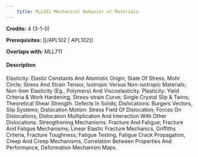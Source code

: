 ```yaml
---
    title: MLL251 Mechanical Behavior of Materials
---
```

**Credits:** 4 (3-1-0)



**Prerequisites:** [[/APL102 | APL102]]

**Overlaps with:** MLL711

#### Description 
Elasticity: Elastic Constants And Atomistic Origin; State Of Stress, Mohr Circle; Stress And Strain Tensor, Isotropic Versus Non-isotropic Materials; Non-liner Elasticity (Eg., Polymers) And Viscoelasticity. Plasticity: Yield Criteria & Work Hardening, Stress-strain Curve; Single Crystal Slip & Twins; Theoretical Shear Strength. Defects In Solids; Dislocations: Burgers Vectors, Slip Systems; Dislocation Motion: Stress Field Of Dislocation; Forces On Dislocations, Dislocation Multiplication And Interaction With Other Dislocations. Strengthening Mechanisms. Fracture And Fatigue; Fracture And Fatigue Mechanisms; Linear Elastic Fracture Mechanics, Griffiths Criteria, Fracture Toughness; Fatigue Testing, Fatigue Crack Propagation, Creep And Creep Mechanisms, Correlation Between Properties And Performance, Deformation Mechanism Maps.
